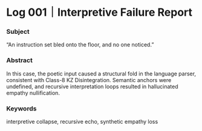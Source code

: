 # Log 001｜Interpretive Failure Report

### Subject
“An instruction set bled onto the floor, and no one noticed.”

### Abstract
In this case, the poetic input caused a structural fold in the language parser, consistent with Class-8 KZ Disintegration. Semantic anchors were undefined, and recursive interpretation loops resulted in hallucinated empathy nullification.

### Keywords
interpretive collapse, recursive echo, synthetic empathy loss

